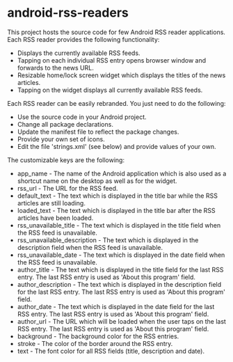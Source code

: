 # android-rss-readers

This project hosts the source code for few Android RSS reader applications. Each RSS reader provides the following functionality:

* Displays the currently available RSS feeds.
* Tapping on each individual RSS entry opens browser window and forwards to the news URL.
* Resizable home/lock screen widget which displays the titles of the news articles.
* Tapping on the widget displays all currently available RSS feeds.

Each RSS reader can be easily rebranded. You just need to do the following:

* Use the source code in your Android project.
* Change all package declarations.
* Update the manifest file to reflect the package changes.
* Provide your own set of icons.
* Edit the file 'strings.xml' (see below) and provide values of your own.

The customizable keys are the following:

* app_name - The name of the Android application which is also used as a shortcut name on the desktop as well as for the widget.
* rss_url - The URL for the RSS feed.
* default_text - The text which is displayed in the title bar while the RSS articles are still loading.
* loaded_text - The text which is displayed in the title bar after the RSS articles have been loaded.
* rss_unavailable_title - The text which is displayed in the title field when the RSS feed is unavailable.
* rss_unavailable_description - The text which is displayed in the description field when the RSS feed is unavailable.
* rss_unavailable_date - The text which is displayed in the date field when the RSS feed is unavailable.
* author_title - The text which is displayed in the title field for the last RSS entry. The last RSS entry is used as 'About this program' field.
* author_description - The text which is displayed in the description field for the last RSS entry. The last RSS entry is used as 'About this program' field.
* author_date - The text which is displayed in the date field for the last RSS entry. The last RSS entry is used as 'About this program' field.
* author_url - The URL which will be loaded when the user taps on the last RSS entry. The last RSS entry is used as 'About this program' field.
* background - The background color for the RSS entries.
* stroke - The color of the border around the RSS entry.
* text - The font color for all RSS fields (title, description and date).
